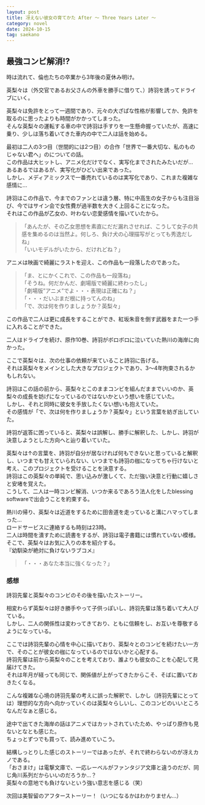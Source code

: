 ```yaml
---
layout: post
title: 冴えない彼女の育てかた After 〜 Three Years Later 〜
category: novel
date: 2024-10-15
tag: saekano
---
```


## 最強コンビ解消!?

時は流れて、倫也たちの卒業から3年後の夏休み明け。  

英梨々は（外交官であるお父さんの外車を勝手に借りて、）詩羽を誘ってドライブにいく。  

英梨々は免許をとって一週間であり、元々の大ざぱな性格が影響してか、免許を取るのに思ったよりも時間がかかってしまった。  
そんな英梨々の運転する車の中で詩羽は手すりを一生懸命握っていたが、高速に乗り、少しは落ち着いてきた車内の中で二人は話を始める。  

最初は二人の3つ目（世間的には2つ目）の合作「世界で一番大切な、私のものじゃない君へ」のについての話。  
この作品は大ヒットし、アニメ化だけでなく、実写化までされたみたいだが…  
あるあるではあるが、実写化がひどい出来であった。  
しかし、メディアミックスで一番売れているのは実写化であり、これまた複雑な感情に…  

詩羽はこの作品で、今までのファンとは違う層、特に中高生の女子からも注目浴び、今ではサイン会で女性費が過半数を大きく上回ることになった。  
それはこの作品が乙女の、叶わない恋愛感情を描いていたから。  

> 「あんたが、その乙女思想を素直にだだ漏れさせれば、こうして女子の共感を集めるのは当然よ。何しろ、負け犬の心理描写がとっても秀逸だしね」  
> 「いいモデルがいたから、だけれどね？」

アニメは映画で綺麗にラストを迎え、この作品も一段落したのであった。  
> 「ま、とにかくこれで、この作品も一段落ね」  
> 「そうね。何だかんだ、劇場版で綺麗に終わったし」  
> 「劇場版”アニメ”でよ・・・表現は正確にね？」  
> 「・・・だいぶまだ根に持ってんのね」  
> 「で、次は何を作りましょうか？英梨々」

この作品で二人は更に成長をすることができ、紅坂朱音を倒す武器をまた一つ手に入れることができた。  

二人はドライブを続け、原作10巻、詩羽がボロボロに泣いていた熱川の海岸に向かった。  

ここで英梨々は、次の仕事の依頼が来ていること詩羽に告げる。  
それは英梨々をメインとした大きなプロジェクトであり、3〜4年拘束されるかもしれない。  

詩羽はこの話の前から、英梨々とこのままコンビを組んだままでいいのか、英梨々の成長を妨げになっているのではないかという想いを感じていた。  
しかし、それと同時に彼女を手放したくない想いも抱えていた。  
その感情が「で、次は何を作りましょうか？英梨々」という言葉を紡ぎ出していた。  

詩羽が返答に困っていると、英梨々は誤解し、勝手に解釈した、しかし、詩羽が決意しようとした方向へと辿り着いていた。  

英梨々は↑の言葉を、詩羽が自分が居なければ何もできないと思っていると解釈し、いつまでも甘えていられない、いつまでも詩羽の枷になってちゃ行けないと考え、このプロジェクトを受けることを決意する。  
詩羽はこの英梨々の単純で、思い込みが激しくて、ただ強い決意と行動に嬉しさと安堵を覚えた。  
こうして、二人は一時コンビ解消、いつか来るであろう法人化をしたblessing softwareで出会うことを約束する。  

熱川の帰り、英梨々は近道をするために田舎道を走っていると溝にハマってしまった…  
ロードサービスに連絡するも時刻は23時。  
二人は時間を潰すために読書をするが、詩羽は電子書籍には慣れていない模様。  
そこで、英梨々はお気に入りの本を紹介する。  
『幼馴染が絶対に負けないラブコメ』

> 「・・・あなた本当に強くなった？」

### 感想

詩羽先輩と英梨々のコンビのその後を描いたストーリー。  

相変わらず英梨々は好き勝手やって子供っぽいし、詩羽先輩は落ち着いて大人びている。  
しかし、二人の関係性は変わってきており、ともに信頼をし、お互いを尊敬するようになっている。  

ここでは詩羽先輩の心情を中心に描いており、英梨々とのコンビを続けたい一方で、そのことが彼女の枷になっているのではないかと心配する。  
詩羽先輩は前から英梨々のことを考えており、誰よりも彼女のことを心配して見届けてきた。  
それは年月が経っても同じで、関係値が上がってきたからこそ、そばに置いておきたくなる。  

こんな複雑な心境の詩羽先輩の考えに誤った解釈で、しかし（詩羽先輩にとっては）理想的な方向へ向かっていくのは英梨々らしいし、このコンビのいいところなんだなぁと感じる。  

途中で出てきた海岸の話はアニメではカットされていたため、やっぱり原作も見ないとなとも感じた。  
ちょっとずつでも買って、読み進めていこう。  

結構しっとりした感じのストーリーではあったが、それで終わらないのが冴えカノである。  
「おさまけ」は電撃文庫で、一応レーベルがファンタジア文庫と違うのだが、同じ角川系列だからいいのだろうか…？  
英梨々の意地でも負けないという強い意志を感じる（笑）  

次回は美智留のアフターストーリー！（いつになるかはわかりません…）
